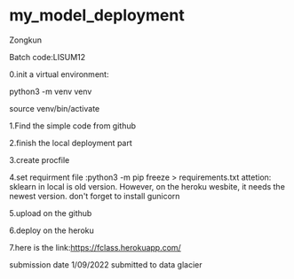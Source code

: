 # my_model_deployment
Zongkun

Batch code:LISUM12

0.init a virtual environment:

python3 -m venv venv

source venv/bin/activate

1.Find the simple code from github

2.finish the local deployment part

3.create procfile

4.set requirment file :python3 -m pip freeze > requirements.txt
attetion: 
sklearn in local is old version. However, on the heroku wesbite, it needs the newest version.
don't forget to install gunicorn

5.upload on the github

6.deploy on the heroku

7.here is the link:https://fclass.herokuapp.com/

submission date 1/09/2022
submitted to data glacier
